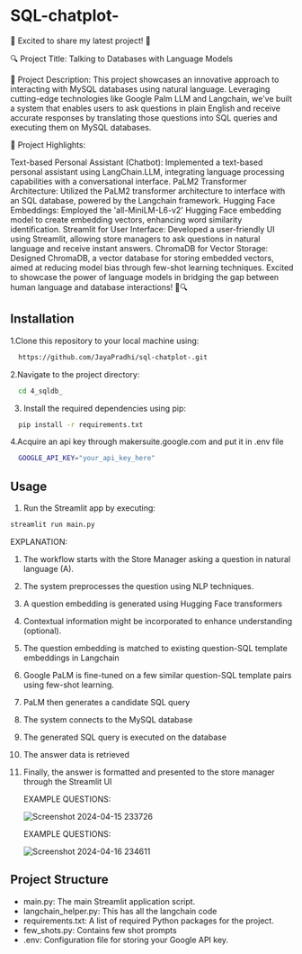 # SQL-chatplot-
🚀 Excited to share my latest project! 🚀

🔍 Project Title: Talking to Databases with Language Models

📝 Project Description:
This project showcases an innovative approach to interacting with MySQL databases using natural language. Leveraging cutting-edge technologies like Google Palm LLM and Langchain, we've built a system that enables users to ask questions in plain English and receive accurate responses by translating those questions into SQL queries and executing them on MySQL databases.

🌟 Project Highlights:

Text-based Personal Assistant (Chatbot): Implemented a text-based personal assistant using LangChain.LLM, integrating language processing capabilities with a conversational interface.
PaLM2 Transformer Architecture: Utilized the PaLM2 transformer architecture to interface with an SQL database, powered by the Langchain framework.
Hugging Face Embeddings: Employed the 'all-MiniLM-L6-v2' Hugging Face embedding model to create embedding vectors, enhancing word similarity identification.
Streamlit for User Interface: Developed a user-friendly UI using Streamlit, allowing store managers to ask questions in natural language and receive instant answers.
ChromaDB for Vector Storage: Designed ChromaDB, a vector database for storing embedded vectors, aimed at reducing model bias through few-shot learning techniques.
Excited to showcase the power of language models in bridging the gap between human language and database interactions! 💬🔍


## Installation

1.Clone this repository to your local machine using:

```bash
  https://github.com/JayaPradhi/sql-chatplot-.git
```
2.Navigate to the project directory:

```bash
  cd 4_sqldb_
```
3. Install the required dependencies using pip:

```bash
  pip install -r requirements.txt
```
4.Acquire an api key through makersuite.google.com and put it in .env file

```bash
  GOOGLE_API_KEY="your_api_key_here"
```

## Usage

1. Run the Streamlit app by executing:
```bash
streamlit run main.py

```

EXPLANATION:
1.	The workflow starts with the Store Manager asking a question in natural language (A).
2.	The system preprocesses the question  using NLP techniques.
3.	A question embedding is generated using Hugging Face transformers 
4.	Contextual information might be incorporated to enhance understanding (optional).
5.	The question embedding is matched to existing question-SQL template embeddings in Langchain 
6.	Google PaLM is fine-tuned on a few similar question-SQL template pairs using few-shot learning.
7.	PaLM then generates a candidate SQL query 
8.	The system connects to the MySQL database 
9.	The generated SQL query is executed on the database 
10.	The answer data is retrieved 
11.	Finally, the answer is formatted and presented to the store manager through the Streamlit UI

    EXAMPLE QUESTIONS:

    ![Screenshot 2024-04-15 233726](https://github.com/JayaPradhi/sql-chatplot-/assets/127920413/55f93876-683d-40bc-b5c5-17b539752674)

   	EXAMPLE QUESTIONS:

    ![Screenshot 2024-04-16 234611](https://github.com/JayaPradhi/sql-chatplot-/assets/127920413/c59e4529-8e2b-4c0a-a666-242d86c0962f)




  
## Project Structure

- main.py: The main Streamlit application script.
- langchain_helper.py: This has all the langchain code
- requirements.txt: A list of required Python packages for the project.
- few_shots.py: Contains few shot prompts
- .env: Configuration file for storing your Google API key.
